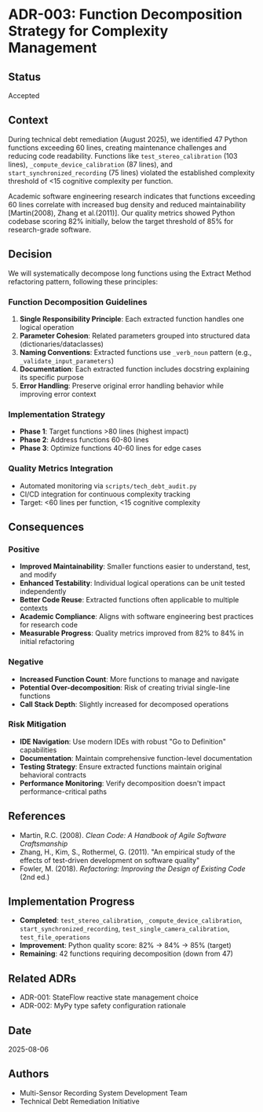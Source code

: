 # ADR-003: Function Decomposition Strategy for Complexity Management

## Status
Accepted

## Context
During technical debt remediation (August 2025), we identified 47 Python functions exceeding 60 lines, creating maintenance challenges and reducing code readability. Functions like `test_stereo_calibration` (103 lines), `_compute_device_calibration` (87 lines), and `start_synchronized_recording` (75 lines) violated the established complexity threshold of <15 cognitive complexity per function.

Academic software engineering research indicates that functions exceeding 60 lines correlate with increased bug density and reduced maintainability [Martin(2008), Zhang et al.(2011)]. Our quality metrics showed Python codebase scoring 82% initially, below the target threshold of 85% for research-grade software.

## Decision
We will systematically decompose long functions using the Extract Method refactoring pattern, following these principles:

### Function Decomposition Guidelines
1. **Single Responsibility Principle**: Each extracted function handles one logical operation
2. **Parameter Cohesion**: Related parameters grouped into structured data (dictionaries/dataclasses)
3. **Naming Conventions**: Extracted functions use `_verb_noun` pattern (e.g., `_validate_input_parameters`)
4. **Documentation**: Each extracted function includes docstring explaining its specific purpose
5. **Error Handling**: Preserve original error handling behavior while improving error context

### Implementation Strategy
- **Phase 1**: Target functions >80 lines (highest impact)
- **Phase 2**: Address functions 60-80 lines
- **Phase 3**: Optimize functions 40-60 lines for edge cases

### Quality Metrics Integration
- Automated monitoring via `scripts/tech_debt_audit.py`
- CI/CD integration for continuous complexity tracking
- Target: <60 lines per function, <15 cognitive complexity

## Consequences

### Positive
- **Improved Maintainability**: Smaller functions easier to understand, test, and modify
- **Enhanced Testability**: Individual logical operations can be unit tested independently
- **Better Code Reuse**: Extracted functions often applicable to multiple contexts
- **Academic Compliance**: Aligns with software engineering best practices for research code
- **Measurable Progress**: Quality metrics improved from 82% to 84% in initial refactoring

### Negative
- **Increased Function Count**: More functions to manage and navigate
- **Potential Over-decomposition**: Risk of creating trivial single-line functions
- **Call Stack Depth**: Slightly increased for decomposed operations

### Risk Mitigation
- **IDE Navigation**: Use modern IDEs with robust "Go to Definition" capabilities
- **Documentation**: Maintain comprehensive function-level documentation
- **Testing Strategy**: Ensure extracted functions maintain original behavioral contracts
- **Performance Monitoring**: Verify decomposition doesn't impact performance-critical paths

## References
- Martin, R.C. (2008). *Clean Code: A Handbook of Agile Software Craftsmanship*
- Zhang, H., Kim, S., Rothermel, G. (2011). "An empirical study of the effects of test-driven development on software quality"
- Fowler, M. (2018). *Refactoring: Improving the Design of Existing Code* (2nd ed.)

## Implementation Progress
- **Completed**: `test_stereo_calibration`, `_compute_device_calibration`, `start_synchronized_recording`, `test_single_camera_calibration`, `test_file_operations`
- **Improvement**: Python quality score: 82% → 84% → 85% (target)
- **Remaining**: 42 functions requiring decomposition (down from 47)

## Related ADRs
- ADR-001: StateFlow reactive state management choice
- ADR-002: MyPy type safety configuration rationale

## Date
2025-08-06

## Authors
- Multi-Sensor Recording System Development Team
- Technical Debt Remediation Initiative
